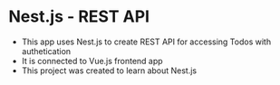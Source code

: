 # Nest.js - REST API
- This app uses Nest.js to create REST API for accessing Todos with authetication
- It is connected to Vue.js frontend app
- This project was created to learn about Nest.js 
